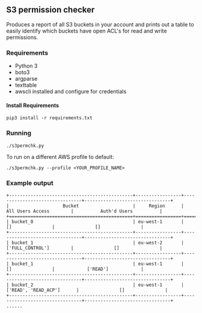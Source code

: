 ## S3 permission checker

Produces a report of all S3 buckets in your account and prints out a table to easily identify which buckets have open ACL's for read and write permissions.

### Requirements

 - Python 3
 - boto3
 - argparse
 - texttable
 - awscli installed and configure for credentials

#### Install Requirements

```
pip3 install -r requirements.txt
```

### Running

```
./s3permchk.py
```

To run on a different AWS profile to default:

```
./s3permchk.py --profile <YOUR_PROFILE_NAME>
```

### Example output

```
+----------------------------------------------+-----------------+--------------------------------+--------------------------------+
|                    Bucket                    |     Region      |        All Users Access        |          Auth'd Users          |
+==============================================+=================+================================+================================+
| bucket_0                                     | eu-west-1       |               []               |               []               |
+----------------------------------------------+-----------------+--------------------------------+--------------------------------+
| bucket_1                                     | eu-west-2       |        ['FULL_CONTROL']        |               []               |
+----------------------------------------------+-----------------+--------------------------------+--------------------------------+
| bucket_1                                     | eu-west-1       |               []               |            ['READ']            |
+----------------------------------------------+-----------------+--------------------------------+--------------------------------+
| bucket_2                                     | eu-west-1       |      ['READ', 'READ_ACP']      |               []               |
+----------------------------------------------+-----------------+--------------------------------+--------------------------------+
......
```
